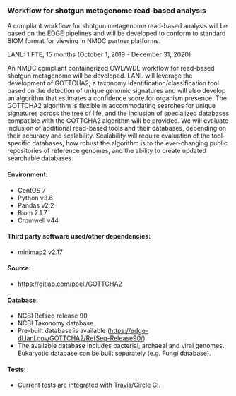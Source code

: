 ### Workflow for shotgun metagenome read-based analysis
A compliant workflow for shotgun metagenome read-based analysis will be based on the EDGE pipelines and will be developed to conform to standard BIOM format for viewing in NMDC partner platforms.

LANL: 1 FTE, 15 months (October 1, 2019 - December 31, 2020)

An NMDC compliant containerized CWL/WDL workflow for read-based shotgun metagenome will be developed. LANL will leverage the development of GOTTCHA2, a taxonomy identification/classification tool based on the detection of unique genomic signatures and will also develop an algorithm that estimates a confidence score for organism presence. The GOTTCHA2 algorithm is flexible in accommodating searches for unique signatures across the tree of life, and the inclusion of specialized databases compatible with the GOTTCHA2 algorithm will be provided. We will evaluate inclusion of additional read-based tools and their databases, depending on their accuracy and scalability. Scalability will require evaluation of the tool-specific databases, how robust the algorithm is to the ever-changing public repositories of reference genomes, and the ability to create updated searchable databases.

#### Environment:
 - CentOS 7
 - Python v3.6 
 - Pandas v2.2
 - Biom 2.1.7
 - Cromwell v44
 
#### Third party software used/other dependencies:
 - minimap2 v2.17

#### Source:
 - https://gitlab.com/poeli/GOTTCHA2

#### Database:
 - NCBI Refseq release 90
 - NCBI Taxonomy database
 - Pre-built database is available (https://edge-dl.lanl.gov/GOTTCHA2/RefSeq-Release90/)
 - The available database includes bacterial, archaeal and viral genomes. Eukaryotic database can be built separately (e.g. Fungi database). 

#### Tests:
 - Current tests are integrated with Travis/Circle CI.
